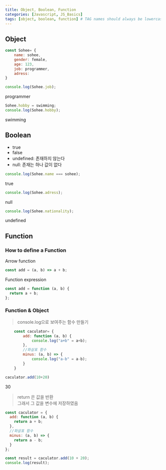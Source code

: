 ```yaml
---
title: Object, Boolean, Function
categories: [Javascript, JS_Basics]
tags: [object, boolean, function] # TAG names should always be lowercase
---
```


## Object

```javascript
const Sohee= {
    name: sohee,
    gender: female,
    age: 123,
    job: programmer,
    adress:
}

```

```javascript
console.log(Sohee.job);
```

programmer

```javascript
Sohee.hobby = swimming;
console.log(Sohee.hobby);
```

swimming

## Boolean

- true
- false
- undefined: 존재하지 않는다
- null: 존재는 하나 값이 없다

```javascript
console.log(Sohee.name === sohee);
```

true

```javascript
console.log(Sohee.adress);
```

null

```javascript
console.log(Sohee.nationality);
```

undefined

## Function

### How to define a Function

Arrow function

```javascript
const add = (a, b) => a + b;
```

Function expression

```javascript
const add = function (a, b) {
  return a + b;
};
```

### Function & Object

> console.log으로 보여주는 함수 만들기

```javascript
    const caculator= {
        add: function (a, b) {
            console.log("a+b" = a+b);
        },
        //화살표 함수
        minus: (a, b) => {
            console.log("a-b" = a-b);
        }
    }

caculator.add(10+20)

```

30

> return 은 값을 반환\
> 그래서 그 값을 변수에 저장하였음

```javascript
const caculator = {
  add: function (a, b) {
    return a + b;
  },
  //화살표 함수
  minus: (a, b) => {
    return a - b;
  }
};

const result = caculator.add(10 + 20);
console.log(result);
```
